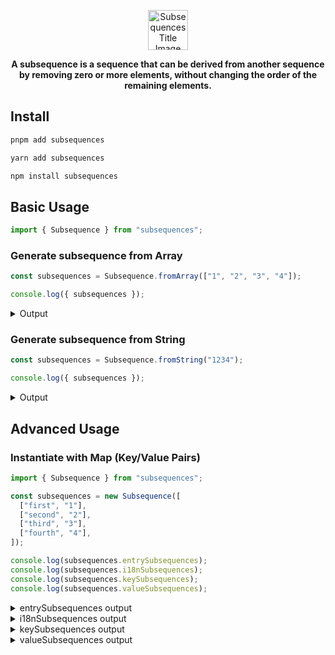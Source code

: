 <p align="center"></p>
<div align="center">
    <picture>
        <source media="(prefers-color-scheme: dark)" srcset="https://pqt.s3.ca-central-1.amazonaws.com/subsequences/assets/images/logos/dark.png?1" height="64">
        <img alt="Subsequences Title Image (Logo)" src="https://pqt.s3.ca-central-1.amazonaws.com/subsequences/assets/images/logos/light.png?1" height="64">
    </picture>
</div>
<p align="center"><strong>A subsequence is a sequence that can be derived from another sequence by removing zero or more elements, without changing the order of the remaining elements.</strong></p>

<p align="center"></p>

## Install

```bash
pnpm add subsequences
```

```bash
yarn add subsequences
```

```bash
npm install subsequences
```

## Basic Usage

```ts
import { Subsequence } from "subsequences";
```

### Generate subsequence from Array

```ts
const subsequences = Subsequence.fromArray(["1", "2", "3", "4"]);

console.log({ subsequences });
```

<details><summary>Output</summary>

```json
{
  "subsequences": [
    ["1", "2", "3", "4"],
    ["1", "2", "3"],
    ["1", "2", "4"],
    ["1", "2"],
    ["1", "3", "4"],
    ["1", "3"],
    ["1", "4"],
    ["1"],
    ["2", "3", "4"],
    ["2", "3"],
    ["2", "4"],
    ["2"],
    ["3", "4"],
    ["3"],
    ["4"]
  ]
}
```

</details>

### Generate subsequence from String

```ts
const subsequences = Subsequence.fromString("1234");

console.log({ subsequences });
```

<details><summary>Output</summary>

```json
{
  "subsequences": [
    ["1", "2", "3", "4"],
    ["1", "2", "3"],
    ["1", "2", "4"],
    ["1", "2"],
    ["1", "3", "4"],
    ["1", "3"],
    ["1", "4"],
    ["1"],
    ["2", "3", "4"],
    ["2", "3"],
    ["2", "4"],
    ["2"],
    ["3", "4"],
    ["3"],
    ["4"]
  ]
}
```

</details>

## Advanced Usage

### Instantiate with Map (Key/Value Pairs)

```ts
import { Subsequence } from "subsequences";

const subsequences = new Subsequence([
  ["first", "1"],
  ["second", "2"],
  ["third", "3"],
  ["fourth", "4"],
]);

console.log(subsequences.entrySubsequences);
console.log(subsequences.i18nSubsequences);
console.log(subsequences.keySubsequences);
console.log(subsequences.valueSubsequences);
```

<details><summary>entrySubsequences output</summary>

```json
[
  ["first_1", "second_2", "third_3", "fourth_4"],
  ["first_1", "second_2", "third_3"],
  ["first_1", "second_2", "fourth_4"],
  ["first_1", "second_2"],
  ["first_1", "third_3", "fourth_4"],
  ["first_1", "third_3"],
  ["first_1", "fourth_4"],
  ["first_1"],
  ["second_2", "third_3", "fourth_4"],
  ["second_2", "third_3"],
  ["second_2", "fourth_4"],
  ["second_2"],
  ["third_3", "fourth_4"],
  ["third_3"],
  ["fourth_4"]
]
```

</details>

<details><summary>i18nSubsequences output</summary>

```json
[
  {
    "key": "first1_second2_third3_fourth4",
    "values": { "first": "1", "second": "2", "third": "3", "fourth": "4" }
  },
  {
    "key": "first1_second2_third3",
    "values": { "first": "1", "second": "2", "third": "3" }
  },
  {
    "key": "first1_second2_fourth4",
    "values": { "first": "1", "second": "2", "fourth": "4" }
  },
  { "key": "first1_second2", "values": { "first": "1", "second": "2" } },
  {
    "key": "first1_third3_fourth4",
    "values": { "first": "1", "third": "3", "fourth": "4" }
  },
  { "key": "first1_third3", "values": { "first": "1", "third": "3" } },
  { "key": "first1_fourth4", "values": { "first": "1", "fourth": "4" } },
  { "key": "first1", "values": { "first": "1" } },
  {
    "key": "second2_third3_fourth4",
    "values": { "second": "2", "third": "3", "fourth": "4" }
  },
  { "key": "second2_third3", "values": { "second": "2", "third": "3" } },
  { "key": "second2_fourth4", "values": { "second": "2", "fourth": "4" } },
  { "key": "second2", "values": { "second": "2" } },
  { "key": "third3_fourth4", "values": { "third": "3", "fourth": "4" } },
  { "key": "third3", "values": { "third": "3" } },
  { "key": "fourth4", "values": { "fourth": "4" } }
]
```

</details>

<details><summary>keySubsequences output</summary>

```json
[
  ["first", "second", "third", "fourth"],
  ["first", "second", "third"],
  ["first", "second", "fourth"],
  ["first", "second"],
  ["first", "third", "fourth"],
  ["first", "third"],
  ["first", "fourth"],
  ["first"],
  ["second", "third", "fourth"],
  ["second", "third"],
  ["second", "fourth"],
  ["second"],
  ["third", "fourth"],
  ["third"],
  ["fourth"]
]
```

</details>

<details><summary>valueSubsequences output</summary>

```json
[
  ["1", "2", "3", "4"],
  ["1", "2", "3"],
  ["1", "2", "4"],
  ["1", "2"],
  ["1", "3", "4"],
  ["1", "3"],
  ["1", "4"],
  ["1"],
  ["2", "3", "4"],
  ["2", "3"],
  ["2", "4"],
  ["2"],
  ["3", "4"],
  ["3"],
  ["4"]
]
```

</details>
